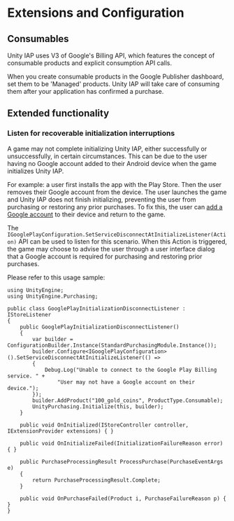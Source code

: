 # Extensions and Configuration

Consumables
-----------

Unity IAP uses V3 of Google's Billing API, which features the concept of consumable products and explicit consumption API calls.

When you create consumable products in the Google Publisher dashboard, set them to be 'Managed' products. Unity IAP will take care of consuming them after your application has confirmed a purchase.

Extended functionality
----------------------

### Listen for recoverable initialization interruptions

A game may not complete initializing Unity IAP, either successfully or unsuccessfully, in certain circumstances. This can be due to the user having no Google account added to their Android device when the game initializes Unity IAP.

For example: a user first installs the app with the Play Store. Then the user removes their Google account from the device. The user launches the game and Unity IAP does not finish initializing, preventing the user from purchasing or restoring any prior purchases. To fix this, the user can [add a Google account](https://support.google.com/android/answer/7664951) to their device and return to the game.

The `IGooglePlayConfiguration.SetServiceDisconnectAtInitializeListener(Action)` API can be used to listen for this scenario. When this Action is triggered, the game may choose to advise the user through a user interface dialog that a Google account is required for purchasing and restoring prior purchases.

Please refer to this usage sample:

```
using UnityEngine;
using UnityEngine.Purchasing;

public class GooglePlayInitializationDisconnectListener : IStoreListener
{
    public GooglePlayInitializationDisconnectListener()
    {
        var builder = ConfigurationBuilder.Instance(StandardPurchasingModule.Instance());
        builder.Configure<IGooglePlayConfiguration>().SetServiceDisconnectAtInitializeListener(() =>
        {
            Debug.Log("Unable to connect to the Google Play Billing service. " +
                "User may not have a Google account on their device.");
        });
        builder.AddProduct("100_gold_coins", ProductType.Consumable);
        UnityPurchasing.Initialize(this, builder);
    }

    public void OnInitialized(IStoreController controller, IExtensionProvider extensions) { }

    public void OnInitializeFailed(InitializationFailureReason error) { }

    public PurchaseProcessingResult ProcessPurchase(PurchaseEventArgs e)
    {
        return PurchaseProcessingResult.Complete;
    }

    public void OnPurchaseFailed(Product i, PurchaseFailureReason p) { }
}
```

